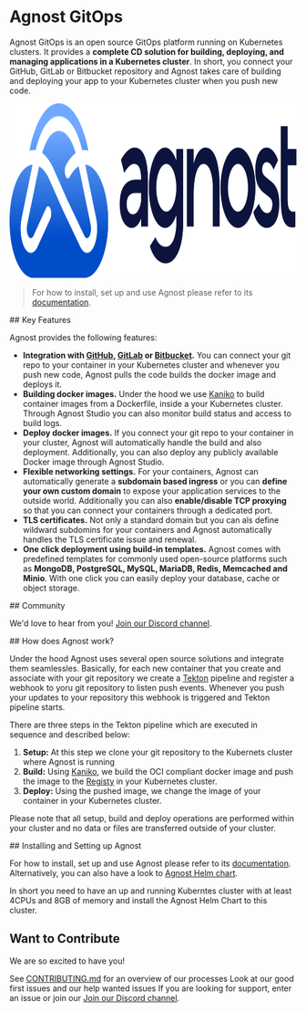 # Agnost GitOps

Agnost GitOps is an open source GitOps platform running on Kubernetes clusters. It provides a **complete CD solution for building, deploying, and managing applications in a Kubernetes cluster**. In short, you connect your GitHub, GitLab or Bitbucket repository and Agnost takes care of building and deploying your app to your Kubernetes cluster when you push new code.

<p align="center">
<img width="1200" height="306" src="https://github.com/cloud-agnost/agnost-gitops/blob/main/agnost.svg" alt="Agnost logo"></img>
</p>

> For how to install, set up and use Agnost please refer to its [documentation](https://agnost.dev).

## Key Features

Agnost provides the following features:
- **Integration with [GitHub](https://github.com), [GitLab](https://gitlab.com) or [Bitbucket](https://bitbucket.com).** You can connect your git repo to your container in your Kubernetes cluster and whenever you push new code, Agnost pulls the code builds the docker image and deploys it. 
- **Building docker images.** Under the hood we use [Kaniko](https://github.com/GoogleContainerTools/kaniko) to build container images from a Dockerfile, inside a your Kubernetes cluster. Through Agnost Studio you can also monitor build status and access to build logs.
- **Deploy docker images.** If you connect your git repo to your container in your cluster, Agnost will automatically handle the build and also deployment. Additionally, you can also deploy any publicly available Docker image through Agnost Studio.
- **Flexible networking settings.** For your containers, Agnost can automatically generate a **subdomain based ingress** or you can **define your own custom domain** to expose your application services to the outside world. Additionally you can also **enable/disable TCP proxying** so that you can connect your containers through a dedicated port.
- **TLS certificates.** Not only a standard domain but you can als define wildward subdomins for your containers and Agnost automatically handles the TLS certificate issue and renewal.
- **One click deployment using build-in templates.** Agnost comes with predefined templates for commonly used open-source platforms such as **MongoDB, PostgreSQL, MySQL, MariaDB, Redis, Memcached and Minio**. With one click you can easily deploy your database, cache or object storage.

## Community

We'd love to hear from you! [Join our Discord channel](https://discord.gg/5NhssWVm).

## How does Agnost work?

Under the hood Agnost uses several open source solutions and integrate them seamlessles. Basically, for each new container that you create and associate with your git repository we create a [Tekton](https://tekton.dev/) pipeline and register a webhook to yoru git repository to listen push events. Whenever you push your updates to your repository this webhook is triggered and Tekton pipeline starts. 

There are three steps in the Tekton pipeline which are executed in sequence and described below:
1. **Setup:** At this step we clone your git repository to the Kubernets cluster where Agnost is running
2. **Build:** Using [Kaniko](https://github.com/GoogleContainerTools/kaniko), we build the OCI compliant docker image and push the image to the [Registy](https://distribution.github.io/distribution/) in your Kubernetes cluster. 
3. **Deploy:** Using the pushed image, we change the image of your container in your Kubernetes cluster.

Please note that all setup, build and deploy operations are performed within your cluster and no data or files are transferred outside of your cluster.

## Installing and Setting up Agnost

For how to install, set up and use Agnost please refer to its [documentation](https://agnost.dev). Alternatively, you can also have a look to [Agnost Helm chart](https://github.com/cloud-agnost/agnost-gitops-charts).

In short you need to have an up and running Kuberntes cluster with at least 4CPUs and 8GB of memory and install the Agnost Helm Chart to this cluster.

## Want to Contribute

We are so excited to have you!

See [CONTRIBUTING.md](https://github.com/cloud-agnost/agnost-gitops/blob/main/CONTRIBUTING.md) for an overview of our processes
Look at our good first issues and our help wanted issues
If you are looking for support, enter an issue or join our [Join our Discord channel](https://discord.gg/5NhssWVm).